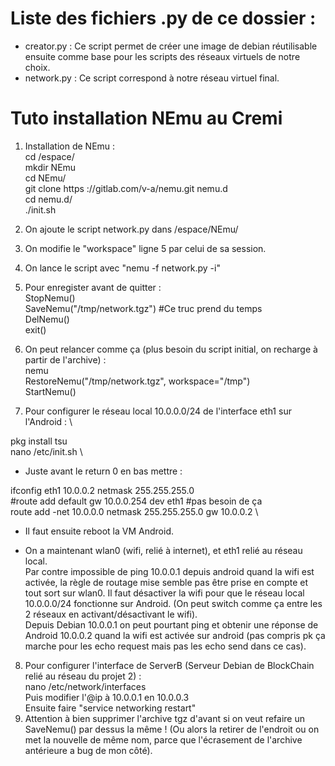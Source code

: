 # Liste des fichiers .py de ce dossier :

- creator.py : Ce script permet de créer une image de debian réutilisable ensuite comme base pour les scripts des réseaux virtuels de notre choix.
- network.py : Ce script correspond à notre réseau virtuel final.


# Tuto installation NEmu au Cremi 

1. Installation de NEmu : \
cd /espace/ \
mkdir NEmu \
cd NEmu/ \
git clone https ://gitlab.com/v-a/nemu.git nemu.d \
cd nemu.d/ \
./init.sh

2. On ajoute le script network.py dans /espace/NEmu/

3. On modifie le "workspace" ligne 5 par celui de sa session.

4. On lance le script avec "nemu -f network.py -i"

5. Pour enregister avant de quitter : \
StopNemu() \
SaveNemu("/tmp/network.tgz")  #Ce truc prend du temps \
DelNemu() \
exit()

6. On peut relancer comme ça (plus besoin du script initial, on recharge à partir de l'archive) : \
nemu \
RestoreNemu("/tmp/network.tgz", workspace="/tmp") \
StartNemu()

7. Pour configurer le réseau local 10.0.0.0/24 de l'interface eth1 sur l'Android : \

pkg install tsu \
nano /etc/init.sh \

- Juste avant le return 0 en bas mettre :

ifconfig eth1 10.0.0.2 netmask 255.255.255.0 \
#route add default gw 10.0.0.254 dev eth1 #pas besoin de ça \
route add -net 10.0.0.0 netmask 255.255.255.0 gw 10.0.0.2 \

- Il faut ensuite reboot la VM Android.

- On a maintenant wlan0 (wifi, relié à internet), et eth1 relié au réseau local. \
Par contre impossible de ping 10.0.0.1 depuis android quand la wifi est activée, la règle de routage mise semble pas être prise en compte et tout sort sur wlan0. Il faut désactiver la wifi pour que le réseau local 10.0.0.0/24 fonctionne sur Android. (On peut switch comme ça entre les 2 réseaux en activant/désactivant le wifi). \
Depuis Debian 10.0.0.1 on peut pourtant ping et obtenir une réponse de Android 10.0.0.2 quand la wifi est activée sur android (pas compris pk ça marche pour les echo request mais pas les echo send dans ce cas). 


8. Pour configurer l'interface de ServerB (Serveur Debian de BlockChain relié au réseau du projet 2) :\
nano /etc/network/interfaces\
Puis modifier l'@ip à 10.0.0.1 en 10.0.0.3\
Ensuite faire "service networking restart"
9. Attention à bien supprimer l'archive tgz d'avant si on veut refaire un SaveNemu() par dessus la même ! (Ou alors la retirer de l'endroit ou on met la nouvelle de même nom, parce que l'écrasement de l'archive antérieure a bug de mon côté).
 
